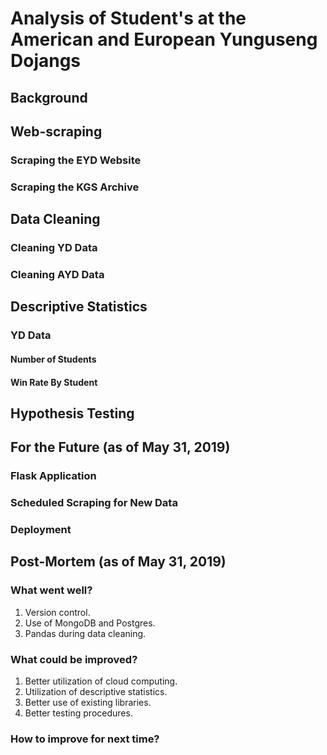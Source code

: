 # Analysis of Student's at the American and European Yunguseng Dojangs

## Background

## Web-scraping

### Scraping the EYD Website

### Scraping the KGS Archive

## Data Cleaning

### Cleaning YD Data

### Cleaning AYD Data

## Descriptive Statistics

### YD Data

#### Number of Students

#### Win Rate By Student

## Hypothesis Testing

## For the Future (as of May 31, 2019)

### Flask Application

### Scheduled Scraping for New Data

### Deployment

## Post-Mortem (as of May 31, 2019)

### What went well?
1. Version control.
2. Use of MongoDB and Postgres.
3. Pandas during data cleaning.

### What could be improved?
1. Better utilization of cloud computing.
2. Utilization of descriptive statistics.
3. Better use of existing libraries.
4. Better testing procedures.

### How to improve for next time?



